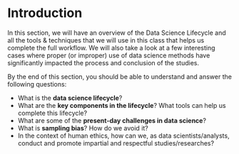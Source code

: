 # Introduction

In this section, we will have an overview of the Data Science Lifecycle and all the tools & techniques that we will use in this class that helps us complete the full workflow. We will also take a look at a few interesting cases where proper (or improper) use of data science methods have significantly impacted the process and conclusion of the studies.

By the end of this section, you should be able to understand and answer the following questions:
* What is the **data science lifecycle**?
* What are the **key components in the lifecycle**? What tools can help us complete this lifecycle?
* What are some of the **present-day challenges in data science**?
* What is **sampling bias**? How do we avoid it?
* In the context of human ethics, how can we, as data scientists/analysts, conduct and promote impartial and respectful studies/researches?
